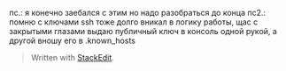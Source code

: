 
пс.: я конечно заебался с этим но надо разобраться до конца
пс2.: помню с ключами ssh тоже долго вникал в логику работы, щас с закрытыми глазами выдаю публичный ключ в консоль одной рукой, а другой вношу его в .known_hosts


> Written with [StackEdit](https://stackedit.io/).
<!--stackedit_data:
eyJoaXN0b3J5IjpbMTAzMTYzMTE5MF19
-->